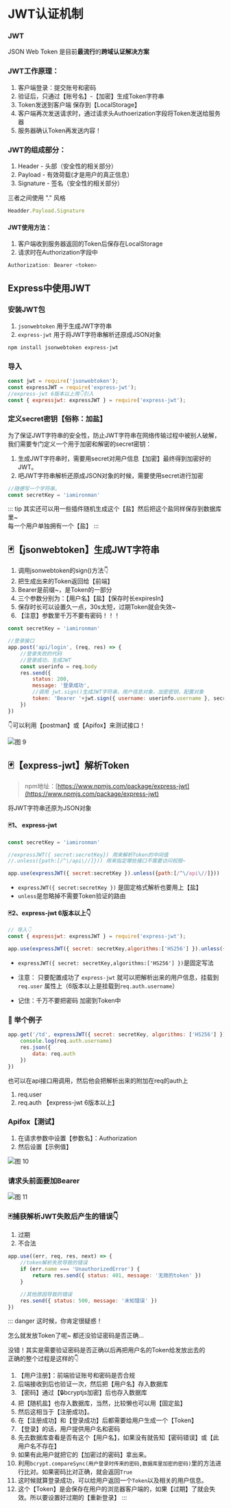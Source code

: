 # JWT认证机制

### JWT 
JSON Web Token 是目前**最流行**的**跨域认证解决方案**
### JWT工作原理：

1. 客户端登录：提交账号和密码
1. 验证后，只通过【账号名】-【加密】生成Token字符串
1. Token发送到客户端 保存到【LocalStorage】
1. 客户端再次发送请求时，通过请求头Authoerization字段将Token发送给服务器
1. 服务器确认Token再发送内容！
### JWT的组成部分：

1. Header - 头部（安全性的相关部分）
1. Payload - 有效荷载(才是用户的真正信息）
1. Signature - 签名（安全性的相关部分）

三者之间使用 "." 风格
```javascript
Headder.Payload.Signature
```
#### JWT使用方法：

1. 客户端收到服务器返回的Token后保存在LocalStorage
1. 请求时在Authorization字段中
```javascript
Authorization: Bearer <token>
```
## Express中使用JWT 
### 安装JWT包

1. `jsonwebtoken` 用于生成JWT字符串
1. `express-jwt` 用于将JWT字符串解析还原成JSON对象
```sh
npm install jsonwebtoken express-jwt
```
### 导入
```javascript
const jwt = require('jsonwebtoken');
const expressJWT = require('express-jwt');
//express-jwt 6版本以上用👇引入
const { expressjwt: expressJWT } = require('express-jwt');
```
### 定义secret密钥【俗称：加盐】
为了保证JWT字符串的安全性，防止JWT字符串在网络传输过程中被别人破解，我们需要专门定义一个用于加密和解密的secret密钥：

1. 生成JWT字符串时，需要用secret对用户信息【加密】最终得到加密好的JWT。
1. 吧JWT字符串解析还原成JSON对象的时候，需要使用secret进行加密
```javascript
//随便写一个字符串。
const secretKey = 'iamironman'
```
::: tip 
其实还可以用一些插件随机生成这个【盐】然后把这个盐同样保存到数据库里~  
每一个用户单独拥有一个【盐】
:::

## 🃏【jsonwebtoken】生成JWT字符串
1. 调用jsonwebtoken的sign()方法👇
2. 把生成出来的Token返回给【前端】
3. Bearer是前缀~，是Token的一部分
4. 三个参数分别为：【用户名】【盐】【保存时长expiresIn】
5. 保存时长可以设置久一点，30s太短，过期Token就会失效~
6. 【注意】参数里千万不要有密码！！！
```javascript
const secretKey = 'iamironman'

//登录接口
app.post('api/login', (req, res) => {
    //登录失败的代码
    //登录成功，生成JWT
    const userinfo = req.body
    res.send({
        status: 200,
        message: '登录成功',
        //调用 jwt.sign()生成JWT字符串，用户信息对象，加密密钥，配置对象
        token: 'Bearer '+jwt.sign({ username: userinfo.username }, secretKey, { expiresIn: '30s' })
    })
})
```
👇可以利用【postman】或【Apifox】来测试接口！

![图 9](img/805200aac7bc7a615d44a4c36e6bba6e83a527844351ef00cd67c3dde036e498.png)  


## 🃏【express-jwt】解析Token
> npm地址：[https://www.npmjs.com/package/express-jwt](https://www.npmjs.com/package/express-jwt)

将JWT字符串还原为JSON对象

#### 🃏1、 express-jwt
```javascript
const secretKey = 'iamironman'

//expressJWT({ secret:secretKey}) 用来解析Token的中间值
//.unless({path:[/^\/api\//]})) 用来指定哪些接口不需要访问权限~

app.use(expressJWT({ secret:secretKey }).unless({path:[/^\/api\//]}))
```
- `expressJWT({ secret:secretKey })` 是固定格式解析也要用上【盐】
- `unless`是忽略掉不需要Token验证的路由
#### 🃏2、express-jwt 6版本以上👇
```javascript
// 导入👇
const { expressjwt: expressJWT } = require('express-jwt');

app.use(expressJWT({ secret: secretKey,algorithms:['HS256'] }).unless({ path: [/^\/api\//] }))
```
- `expressJWT({ secret: secretKey,algorithms:['HS256'] })`是固定写法


- 注意： 只要配置成功了 `express-jwt` 就可以把解析出来的用户信息，挂载到`req.user` 属性上（6版本以上是挂载到`req.auth.username`）  
- 记住：千万不要把密码 加密到Token中

### 🌰 举个例子
```javascript
app.get('/td', expressJWT({ secret: secretKey, algorithms: ['HS256'] }), (req, res) => {
    console.log(req.auth.username)
    res.json({
        data: req.auth
    })
})
```
也可以在api接口用调用，然后他会把解析出来的附加在req的auth上

1. req.user
2. req.auth 【express-jwt 6版本以上】

### Apifox【测试】
1. 在请求参数中设置【参数名】：Authorization
2. 然后设置【示例值】  

![图 10](img/3f9d17f51b75d0bec0efe2777e976648c25a13a4d9448f6359259133c0132adf.png)  

### 请求头前面要加Bearer
![图 11](img/2cf345150a94a6044d64203d4a8af811bd66e69c4c21278c69f7ac2fcc5773ae.png)  

### 🃏捕获解析JWT失败后产生的错误👇

1. 过期
1. 不合法
```javascript
app.use((err, req, res, next) => {
    //token解析失败导致的错误
    if (err.name === 'UnauthorizedError') {
        return res.send({ status: 401, message: '无效的token' })
    }

    //其他原因导致的错误
    res.send({ status: 500, message: '未知错误' })
})
```
::: danger 
这时候，你肯定很疑惑！  

怎么就发放Token了呢~ 都还没验证密码是否正确...   

没错！其实是需要验证密码是否正确以后再把用户名的Token给发放出去的  
正确的整个过程是这样的👇  
1. 【用户注册】：前端验证账号和密码是否合规
2. 后端接收到后也验证一次，然后把【用户名】存入数据库
3. 【密码】通过【🔒bcryptjs加密】后也存入数据库
4. 把【随机盐】也存入数据库，当然，比较懒也可以用【固定盐】
5. 然后这相当于【注册成功】。
6. 在【注册成功】和【登录成功】后都需要给用户生成一个【Token】
7. 【登录】的话，用户提供用户名和密码
8. 先去数据库查看是否有这个【用户名】，如果没有就告知【密码错误】或【此用户名不存在】
9. 如果有此用户就把它的【加密过的密码】拿出来。
10. 利用`bcrypt.compareSync(用户登录时传来的密码,数据库里加密的密码)`里的方法进行比对。如果密码比对正确，就会返回`True`
11. 这时候就算登录成功，可以给用户返回一个`Token`以及相关的用户信息。
12. 这个【Token】是会保存在用户的浏览器客户端的，如果【过期】了就会失效。所以要设置好过期的【重新登录】
:::